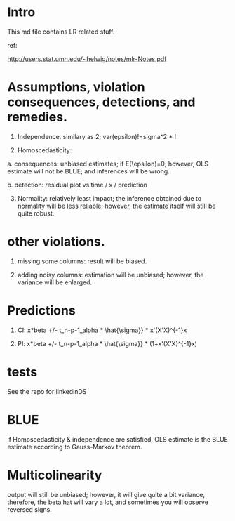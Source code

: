 
# Intro
This md file contains LR related stuff.

ref:

http://users.stat.umn.edu/~helwig/notes/mlr-Notes.pdf


# Assumptions, violation consequences, detections, and remedies.

1. Independence. similary as 2; var(epsilon)!=sigma^2 * I

2. Homoscedasticity: 

  a. consequences: unbiased estimates; if E(\epsilon)=0;
however, OLS estimate will not be BLUE; and inferences will be
wrong.

  b. detection: residual plot vs time / x / prediction


3. Normality: relatively least impact; 
the inference obtained due to normality will be less reliable;
however, the estimate itself will still be quite robust.


# other violations.

1. missing some columns: result will be biased.

2. adding noisy columns: estimation will be unbiased; however, the variance will be enlarged.

# Predictions

1. CI: x*beta +/- t_n-p-1_alpha * \hat{\sigma}} * x'(X'X)^{-1}x


2. PI: x*beta +/- t_n-p-1_alpha * \hat{\sigma}} * (1+x'(X'X)^{-1}x)


# tests

See the repo for linkedinDS


# BLUE

if Homoscedasticity & independence are satisfied, OLS estimate is the BLUE estimate according to 
Gauss-Markov theorem.


# Multicolinearity

output will still be unbiased; however, it will give quite a bit variance, therefore, the beta hat
will vary a lot, and sometimes you will observe reversed signs.


